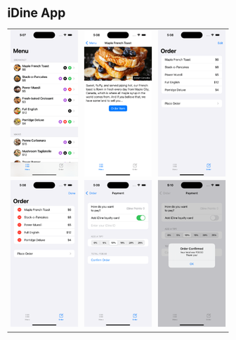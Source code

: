 # iDine App

|                            |                            |                            |
| -------------------------- | -------------------------- | -------------------------- |
| ![](./Screenshots/bg1.png) | ![](./Screenshots/bg2.png) | ![](./Screenshots/bg3.png) |
| ![](./Screenshots/bg4.png) | ![](./Screenshots/bg5.png) | ![](./Screenshots/bg6.png) |
|                            |                            |                            |
